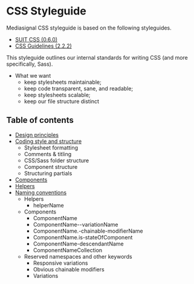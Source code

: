 # CSS Styleguide

Mediasignal CSS styleguide is based on the following styleguides. 

* [SUIT CSS (0.6.0)](https://github.com/suitcss)
* [CSS Guidelines (2.2.2)](http://cssguidelin.es)

This styleguide outlines our internal standards for writing CSS (and more specifically, Sass).

* What we want
    * keep stylesheets maintainable;
    * keep code transparent, sane, and readable;
    * keep stylesheets scalable;
    * keep our file structure distinct


## Table of contents

* [Design principles](design-principles.md)
* [Coding style and structure](style.md)
    * Stylesheet formatting
    * Comments & titling
    * CSS/Sass folder structure
    * Component structure
    * Structuring partials
* [Components](components.md)
* [Helpers](helpers.md)
* [Naming conventions](naming-conventions.md)
    * Helpers
        * helperName
    * Components
        * ComponentName
        * ComponentName--variationName
        * ComponentName.-chainable-modifierName
        * ComponentName.is-stateOfComponent
        * ComponentName-descendantName
        * ComponentNameCollection
    * Reserved namespaces and other keywords
        * Responsive variations
        * Obvious chainable modifiers
        * Variations
